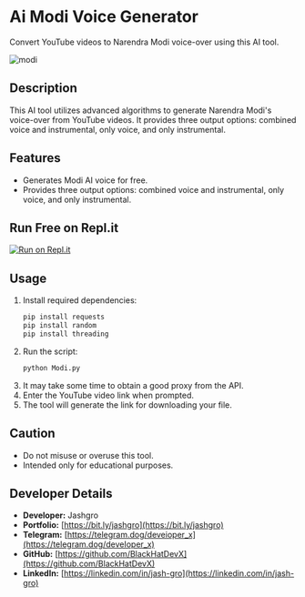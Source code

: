# Ai Modi Voice Generator

Convert YouTube videos to Narendra Modi voice-over using this AI tool.

![modi](https://github.com/BlackHatDevX/Modi-Ai-Voice-Generator/assets/91268029/cf0760a9-e419-407e-872c-96b3375d6664)

## Description
This AI tool utilizes advanced algorithms to generate Narendra Modi's voice-over from YouTube videos. It provides three output options: combined voice and instrumental, only voice, and only instrumental.

## Features
- Generates Modi AI voice for free.
- Provides three output options: combined voice and instrumental, only voice, and only instrumental.

## Run Free on Repl.it
[![Run on Repl.it](https://replit.com/badge/github/YourUsername/YourRepository)](https://replit.com/@jashgro/modi-voice-generator)

## Usage
1. Install required dependencies:
    ```bash
    pip install requests
    pip install random
    pip install threading
    ```
2. Run the script:
    ```bash
    python Modi.py
    ```
3. It may take some time to obtain a good proxy from the API.
4. Enter the YouTube video link when prompted.
5. The tool will generate the link for downloading your file.

## Caution
- Do not misuse or overuse this tool.
- Intended only for educational purposes.

## Developer Details
- **Developer:** Jashgro
- **Portfolio:** [https://bit.ly/jashgro](https://bit.ly/jashgro)
- **Telegram:** [https://telegram.dog/deveioper_x](https://telegram.dog/deveIoper_x)
- **GitHub:** [https://github.com/BlackHatDevX](https://github.com/BlackHatDevX)
- **LinkedIn:** [https://linkedin.com/in/jash-gro](https://linkedin.com/in/jash-gro)
